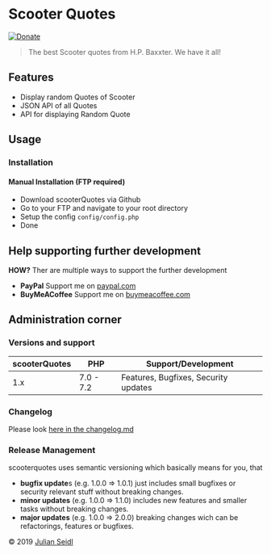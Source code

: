 # Scooter Quotes
[![Donate](https://img.shields.io/badge/Donate-PayPal-green.svg)](https://www.paypal.me/jseidlAT/)
> The best Scooter quotes from H.P. Baxxter. We have it all!

## Features
- Display random Quotes of Scooter
- JSON API of all Quotes
- API for displaying Random Quote

## Usage
### Installation

#### Manual Installation (FTP required)
- Download scooterQuotes via Github
- Go to your FTP and navigate to your root directory
- Setup the config `config/config.php`
- Done

## Help supporting further development

**HOW?** Ther are multiple ways to support the further development
- **PayPal** Support me on [paypal.com](https://www.paypal.me/jseidlAT)
- **BuyMeACoffee** Support me on [buymeacoffee.com](https://www.buymeacoffee.com/jseidl)

## Administration corner

### Versions and support

| scooterQuotes| PHP       | Support/Development                  |
| ------------ | --------- | ------------------------------------ |
| 1.x          | 7.0 - 7.2 | Features, Bugfixes, Security updates |

### Changelog

Please look [here in the changelog.md](https://github.com/Thejuse/scooterquotes/blob/master/CHANGELOG.md)

### Release Management
scooterquotes uses semantic versioning which basically means for you, that

- **bugfix update**s (e.g. 1.0.0 => 1.0.1) just includes small bugfixes or security relevant stuff without breaking changes.
- **minor updates** (e.g. 1.0.0 => 1.1.0) includes new features and smaller tasks without breaking changes.
- **major updates** (e.g. 1.0.0 => 2.0.0) breaking changes wich can be refactorings, features or bugfixes.

&copy; 2019 [Julian Seidl](https://www.jseidl.at)
